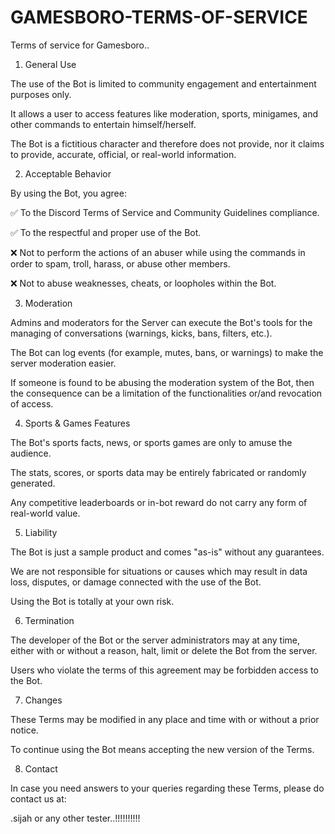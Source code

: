 # GAMESBORO-TERMS-OF-SERVICE
Terms of service for Gamesboro..
1. General Use 

The use of the Bot is limited to community engagement and entertainment purposes only. 

It allows a user to access features like moderation, sports, minigames, and other commands to entertain himself/herself. 

The Bot is a fictitious character and therefore does not provide, nor it claims to provide, accurate, official, or real-world information. 

2. Acceptable Behavior 

By using the Bot, you agree: 

✅ To the Discord Terms of Service and Community Guidelines compliance. 

✅ To the respectful and proper use of the Bot. 

❌ Not to perform the actions of an abuser while using the commands in order to spam, troll, harass, or abuse other members. 

❌ Not to abuse weaknesses, cheats, or loopholes within the Bot. 

3. Moderation 

Admins and moderators for the Server can execute the Bot&#039;s tools for the managing of conversations (warnings, kicks, bans, filters, etc.). 

The Bot can log events (for example, mutes, bans, or warnings) to make the server moderation easier. 

If someone is found to be abusing the moderation system of the Bot, then the consequence can be a limitation of the functionalities or/and revocation of access. 

4. Sports & Games Features 

The Bot&#039;s sports facts, news, or sports games are only to amuse the audience. 

The stats, scores, or sports data may be entirely fabricated or randomly generated. 

Any competitive leaderboards or in-bot reward do not carry any form of real-world value. 

5. Liability 

The Bot is just a sample product and comes "as-is" without any guarantees. 

We are not responsible for situations or causes which may result in data loss, disputes, or damage connected with the use of the Bot. 

Using the Bot is totally at your own risk. 

6. Termination 

The developer of the Bot or the server administrators may at any time, either with or without a reason, halt, limit or delete the Bot from the server. 

Users who violate the terms of this agreement may be forbidden access to the Bot. 

7. Changes 

These Terms may be modified in any place and time with or without a prior notice. 

To continue using the Bot means accepting the new version of the Terms. 

8. Contact 

In case you need answers to your queries regarding these Terms, please do contact us at: 

.sijah or any other tester..!!!!!!!!!!

